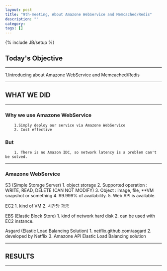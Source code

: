 ```yaml
---
layout: post
title: "9th-meeting, About Amazone WebService and Memcached/Redis"
description: ""
category: 
tags: []
---
```

{% include JB/setup %}

## Today's Objective
---
1.Introducing about Amazone WebService and Memcached/Redis

---
## WHAT WE DID
---
### Why we use Amazone WebService
        1.Simply deploy our service via Amazone WebService
        2. Cost effective

### But
        1. There is no Amazon IDC, so network latency is a problem can't be solved.
---

### Amazone WebService
S3 (Simple Storage Server)
        1. object storage
        2. Supported operation : WRITE, READ, DELETE (CAN NOT MODIFY)
        3. Object : image, file, **VM snapshot or something
        4. 99.999% of availability.
        5. Web API is available.

EC2
        1. kind of VM
        2. 시간당 과금


EBS (Elastic Block Store)
        1. kind of network hard disk
        2. can be used with EC2 instance.


Asgard (Elastic Load Balancing Solution)
        1. netflix.github.com/asgard
        2. developed by Netflix
        3. Amazone API Elastic Load Balancing solution


---
## RESULTS
---


